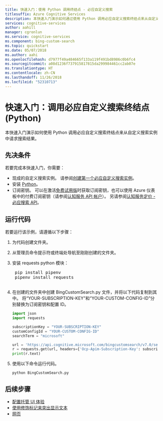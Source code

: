 ```yaml
---
title: 快速入门：使用 Python 调用终结点 - 必应自定义搜索
titlesuffix: Azure Cognitive Services
description: 本快速入门演示如何通过使用 Python 调用必应自定义搜索终结点来从自定义搜索实例中请求搜索结果。
services: cognitive-services
author: aahill
manager: cgronlun
ms.service: cognitive-services
ms.component: bing-custom-search
ms.topic: quickstart
ms.date: 05/07/2018
ms.author: aahi
ms.openlocfilehash: d7977f49a484665f133a119f491bd8986c0b6fc4
ms.sourcegitcommit: a08d1236f737915817815da299984461cc2ab07e
ms.translationtype: HT
ms.contentlocale: zh-CN
ms.lasthandoff: 11/26/2018
ms.locfileid: "52310713"
---
```

# <a name="quickstart-call-bing-custom-search-endpoint-python"></a>快速入门：调用必应自定义搜索终结点 (Python)

本快速入门演示如何使用 Python 调用必应自定义搜索终结点来从自定义搜索实例中请求搜索结果。 

## <a name="prerequisites"></a>先决条件

若要完成本快速入门，你需要：

- 现成的自定义搜索实例。 请参阅[创建第一个必应自定义搜索实例](quick-start.md)。
- 安装 [Python](https://www.python.org/)。
- 订阅密钥。 可以在激活[免费试用版](https://azure.microsoft.com/try/cognitive-services/?api=bing-custom-search)时获取订阅密钥，也可以使用 Azure 仪表板中的付费订阅密钥（请参阅[认知服务 API 帐户](https://docs.microsoft.com/azure/cognitive-services/cognitive-services-apis-create-account)）。   另请参阅[认知服务定价 - 必应搜索 API](https://azure.microsoft.com/pricing/details/cognitive-services/search-api/)。


## <a name="run-the-code"></a>运行代码

若要运行该示例，请遵循以下步骤：

1. 为代码创建文件夹。  
  
2. 从管理员命令提示符或终端处导航至刚刚创建的文件夹。  
  
3. 安装 requests python 模块：  
  
    <pre>
    pip install pipenv
    pipenv install requests
    </pre>  
      
4. 在创建的文件夹中创建 BingCustomSearch.py 文件，并将以下代码复制到其中。 将“YOUR-SUBSCRIPTION-KEY”和“YOUR-CUSTOM-CONFIG-ID”分别替换为订阅密钥和配置 ID。  
  
    ``` Python
    import json
    import requests
    
    subscriptionKey = "YOUR-SUBSCRIPTION-KEY"
    customConfigId = "YOUR-CUSTOM-CONFIG-ID"
    searchTerm = "microsoft"
    
    url = 'https://api.cognitive.microsoft.com/bingcustomsearch/v7.0/search?q=' + searchTerm + '&customconfig=' + customConfigId
    r = requests.get(url, headers={'Ocp-Apim-Subscription-Key': subscriptionKey})
    print(r.text)
    ```  
  
7. 使用以下命令运行代码。  
  
    ```
    python BingCustomSearch.py
    ```

## <a name="next-steps"></a>后续步骤
- [配置托管 UI 体验](./hosted-ui.md)
- [使用修饰标记来突出显示文本](./hit-highlighting.md)
- [网页](./page-webpages.md)
